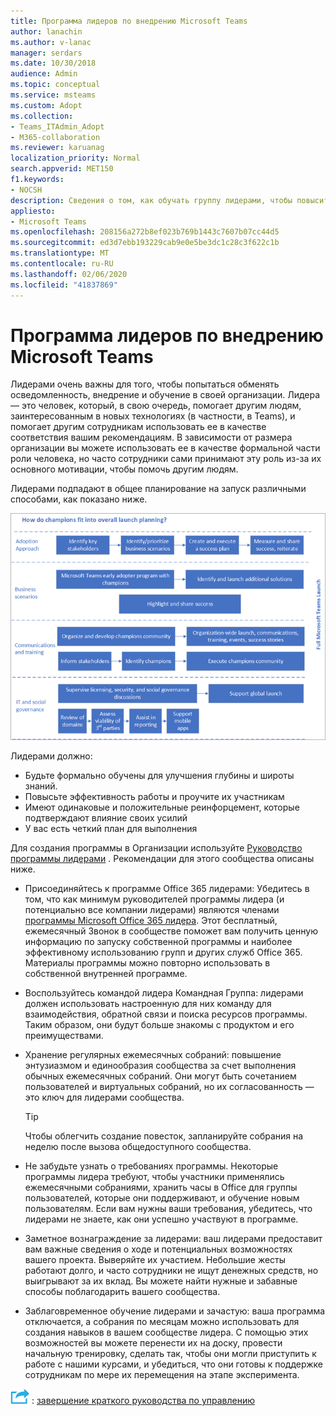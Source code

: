 ```yaml
---
title: Программа лидеров по внедрению Microsoft Teams
author: lanachin
ms.author: v-lanac
manager: serdars
ms.date: 10/30/2018
audience: Admin
ms.topic: conceptual
ms.service: msteams
ms.custom: Adopt
ms.collection:
- Teams_ITAdmin_Adopt
- M365-collaboration
ms.reviewer: karuanag
localization_priority: Normal
search.appverid: MET150
f1.keywords:
- NOCSH
description: Сведения о том, как обучать группу лидерами, чтобы повысить уровень принятия команд.
appliesto:
- Microsoft Teams
ms.openlocfilehash: 208156a272b8ef023b769b1443c7607b07cc44d5
ms.sourcegitcommit: ed3d7ebb193229cab9e0e5be3dc1c28c3f622c1b
ms.translationtype: MT
ms.contentlocale: ru-RU
ms.lasthandoff: 02/06/2020
ms.locfileid: "41837869"
---
```

# <a name="create-your-champions-program-for-microsoft-teams"></a>Программа лидеров по внедрению Microsoft Teams

Лидерами очень важны для того, чтобы попытаться обменять осведомленность, внедрение и обучение в своей организации. Лидера — это человек, который, в свою очередь, помогает другим людям, заинтересованным в новых технологиях (в частности, в Teams), и помогает другим сотрудникам использовать ее в качестве соответствия вашим рекомендациям. В зависимости от размера организации вы можете использовать ее в качестве формальной части роли человека, но часто сотрудники сами принимают эту роль из-за их основного мотивации, чтобы помочь другим людям.

Лидерами подпадают в общее планирование на запуск различными способами, как показано ниже.

![Иллюстрация планирования запуска лидерами](media/teams-adoption-champions.png)

Лидерами должно:

- Будьте формально обучены для улучшения глубины и широты знаний.
- Повысьте эффективность работы и проучите их участникам
- Имеют одинаковые и положительные реинфорцемент, которые подтверждают влияние своих усилий
- У вас есть четкий план для выполнения

Для создания программы в Организации используйте [Руководство программы лидерами](https://go.microsoft.com/fwlink/?linkid=854665) . Рекомендации для этого сообщества описаны ниже.

- Присоединяйтесь к программе Office 365 лидерами: Убедитесь в том, что как минимум руководителей программы лидера (и потенциально все компании лидерами) являются членами [программы Microsoft Office 365 лидера](https://aka.ms/O365Champions). Этот бесплатный, ежемесячный Звонок в сообществе поможет вам получить ценную информацию по запуску собственной программы и наиболее эффективному использованию групп и других служб Office 365. Материалы программы можно повторно использовать в собственной внутренней программе.

- Воспользуйтесь командой лидера Командная Группа: лидерами должен использовать настроенную для них команду для взаимодействия, обратной связи и поиска ресурсов программы.  Таким образом, они будут больше знакомы с продуктом и его преимуществами.

- Хранение регулярных ежемесячных собраний: повышение энтузиазмом и единообразия сообщества за счет выполнения обычных ежемесячных собраний. Они могут быть сочетанием пользователей и виртуальных собраний, но их согласованность — это ключ для лидерами сообщества.

    > [!TIP]
    > Чтобы облегчить создание повесток, запланируйте собрания на неделю после вызова общедоступного сообщества. 

- Не забудьте узнать о требованиях программы. Некоторые программы лидера требуют, чтобы участники применялись ежемесячными собраниями, хранить часы в Office для группы пользователей, которые они поддерживают, и обучение новым пользователям. Если вам нужны ваши требования, убедитесь, что лидерами не знаете, как они успешно участвуют в программе.

- Заметное вознаграждение за лидерами: ваш лидерами предоставит вам важные сведения о ходе и потенциальных возможностях вашего проекта. Выверяйте их участием. Небольшие жесты работают долго, и часто сотрудники не ищут денежных средств, но выигрывают за их вклад. Вы можете найти нужные и забавные способы поблагодарить вашего сообщества. 

- Заблаговременное обучение лидерами и зачастую: ваша программа отключается, а собрания по месяцам можно использовать для создания навыков в вашем сообществе лидера. С помощью этих возможностей вы можете перенести их на доску, провести начальную тренировку, сделать так, чтобы они могли приступить к работе с нашими курсами, и убедиться, что они готовы к поддержке сотрудникам по мере их перемещения на этапе эксперимента.  

![Значок, представляющий следующий шаг](media/teams-adoption-next-icon.png) : [завершение краткого руководства по управлению](teams-adoption-governance-quick-start.md)

